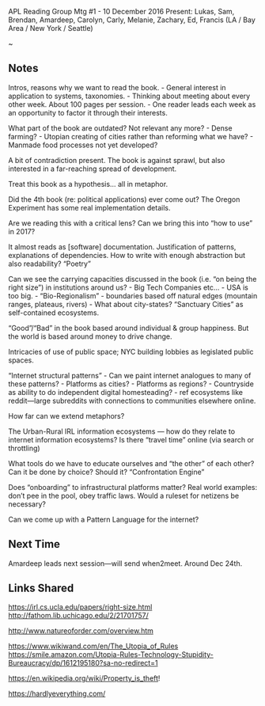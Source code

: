 APL Reading Group Mtg #1 - 10 December 2016
Present: Lukas, Sam, Brendan, Amardeep, Carolyn, Carly, Melanie,  Zachary, Ed, Francis
(LA / Bay Area / New York / Seattle)

~

## Notes

Intros, reasons why we want to read the book. 
	- General interest in application to systems, taxonomies. 
	- Thinking about meeting about every other week. About 100 pages per session. 
	- One reader leads each week as an opportunity to factor it through their interests.

What part of the book are outdated? Not relevant any more? 
	- Dense farming?
	- Utopian creating of cities rather than reforming what we have?
	- Manmade food processes not yet developed?

A bit of contradiction present. The book is against sprawl, but also interested in a far-reaching spread of development. 

Treat this book as a hypothesis… all in metaphor. 

Did the 4th book (re: political applications) ever come out?
The Oregon Experiment has some real implementation details. 

Are we reading this with a critical lens? 
Can we bring this into “how to use” in 2017? 

It almost reads as [software] documentation.
Justification of patterns, explanations of dependencies. 
How to write with enough abstraction but also readability? “Poetry”

Can we see the carrying capacities discussed in the book (i.e. “on being the right size”) in institutions around us?
	- Big Tech Companies etc… 
	- USA is too big.
	- “Bio-Regionalism” - boundaries based off natural edges (mountain ranges, plateaus, rivers)
	- What about city-states? “Sanctuary Cities” as self-contained ecosystems.

“Good”/“Bad” in the book based around individual & group happiness. But the world is based around money to drive change.

Intricacies of use of public space; NYC building lobbies as legislated public spaces. 

“Internet structural patterns” 
	- Can we paint internet analogues to many of these patterns? 
	- Platforms as cities?
	- Platforms as regions? 
	- Countryside as ability to do independent digital homesteading? 
	- ref ecosystems like reddit—large subreddits with connections to communities elsewhere online. 

How far can we extend metaphors? 

The Urban-Rural IRL information ecosystems — how do they relate to internet information ecosystems? Is there “travel time” online (via search or throttling)

What tools do we have to educate ourselves and “the other” of each other? Can it be done by choice? Should it? “Confrontation Engine”

Does “onboarding” to infrastructural platforms matter? 
Real world examples: don’t pee in the pool, obey traffic laws.
Would a ruleset for netizens be necessary? 

Can we come up with a Pattern Language for the internet? 

## Next Time

Amardeep leads next session—will send when2meet. Around Dec 24th. 

## Links Shared

https://irl.cs.ucla.edu/papers/right-size.html
http://fathom.lib.uchicago.edu/2/21701757/

http://www.natureoforder.com/overview.htm

https://www.wikiwand.com/en/The_Utopia_of_Rules
https://smile.amazon.com/Utopia-Rules-Technology-Stupidity-Bureaucracy/dp/1612195180?sa-no-redirect=1

https://en.wikipedia.org/wiki/Property_is_theft!

https://hardlyeverything.com/